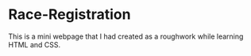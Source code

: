 # Race-Registration

This is a mini webpage that I had created as a roughwork while learning HTML and CSS.
